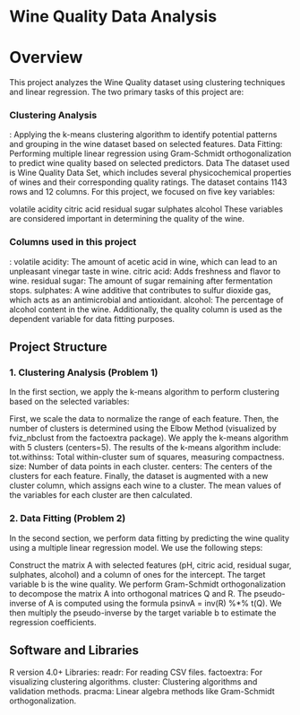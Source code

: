 # Wine Quality Data Analysis
<h1>Overview</h1>
This project analyzes the Wine Quality dataset using clustering techniques and linear regression. The two primary tasks of this project are:

<h3>Clustering Analysis </h3>: Applying the k-means clustering algorithm to identify potential patterns and grouping in the wine dataset based on selected features.
Data Fitting: Performing multiple linear regression using Gram-Schmidt orthogonalization to predict wine quality based on selected predictors.
Data
The dataset used is Wine Quality Data Set, which includes several physicochemical properties of wines and their corresponding quality ratings. The dataset contains 1143 rows and 12 columns. For this project, we focused on five key variables:

volatile acidity
citric acid
residual sugar
sulphates
alcohol
These variables are considered important in determining the quality of the wine.

<h3>Columns used in this project</h3>:
volatile acidity: The amount of acetic acid in wine, which can lead to an unpleasant vinegar taste in wine.
citric acid: Adds freshness and flavor to wine.
residual sugar: The amount of sugar remaining after fermentation stops.
sulphates: A wine additive that contributes to sulfur dioxide gas, which acts as an antimicrobial and antioxidant.
alcohol: The percentage of alcohol content in the wine.
Additionally, the quality column is used as the dependent variable for data fitting purposes.

<h2>Project Structure</h2>
<h3> 1. Clustering Analysis (Problem 1)</h3>
In the first section, we apply the k-means algorithm to perform clustering based on the selected variables:

First, we scale the data to normalize the range of each feature.
Then, the number of clusters is determined using the Elbow Method (visualized by fviz_nbclust from the factoextra package).
We apply the k-means algorithm with 5 clusters (centers=5).
The results of the k-means algorithm include:
tot.withinss: Total within-cluster sum of squares, measuring compactness.
size: Number of data points in each cluster.
centers: The centers of the clusters for each feature.
Finally, the dataset is augmented with a new cluster column, which assigns each wine to a cluster. The mean values of the variables for each cluster are then calculated.

<h3> 2. Data Fitting (Problem 2)</h3>
In the second section, we perform data fitting by predicting the wine quality using a multiple linear regression model. We use the following steps:

Construct the matrix A with selected features (pH, citric acid, residual sugar, sulphates, alcohol) and a column of ones for the intercept.
The target variable b is the wine quality.
We perform Gram-Schmidt orthogonalization to decompose the matrix A into orthogonal matrices Q and R.
The pseudo-inverse of A is computed using the formula psinvA = inv(R) %*% t(Q).
We then multiply the pseudo-inverse by the target variable b to estimate the regression coefficients.

<h2>Software and Libraries</h2>
R version 4.0+
Libraries:
readr: For reading CSV files.
factoextra: For visualizing clustering algorithms.
cluster: Clustering algorithms and validation methods.
pracma: Linear algebra methods like Gram-Schmidt orthogonalization.
